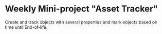 # Weekly Mini-project "Asset Tracker"

Create and track objects with several properties and mark objects based on time until End-of-life.